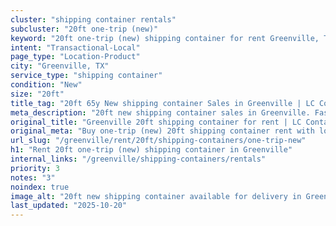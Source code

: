 ```yaml
---
cluster: "shipping container rentals"
subcluster: "20ft one-trip (new)"
keyword: "20ft one-trip (new) shipping container for rent Greenville, TX"
intent: "Transactional-Local"
page_type: "Location-Product"
city: "Greenville, TX"
service_type: "shipping container"
condition: "New"
size: "20ft"
title_tag: "20ft 65y New shipping container Sales in Greenville | LC Container"
meta_description: "20ft new shipping container sales in Greenville. Fast delivery, competitive pricing. Serving shipping containers area. Quote ID: YH7. Call (214) 524-4168 for your free quote today."
original_title: "Greenville 20ft shipping container for rent | LC Container"
original_meta: "Buy one-trip (new) 20ft shipping container rent with local delivery in Greenville, TX. LC Container — local Since 2003. Request a fast quote today."
url_slug: "/greenville/rent/20ft/shipping-containers/one-trip-new"
h1: "Rent 20ft one-trip (new) shipping container in Greenville"
internal_links: "/greenville/shipping-containers/rentals"
priority: 3
notes: "3"
noindex: true
image_alt: "20ft new shipping container available for delivery in Greenville"
last_updated: "2025-10-20"
---
```


<!-- TODO: Add unique city/inventory copy, images, and internal links here. -->
